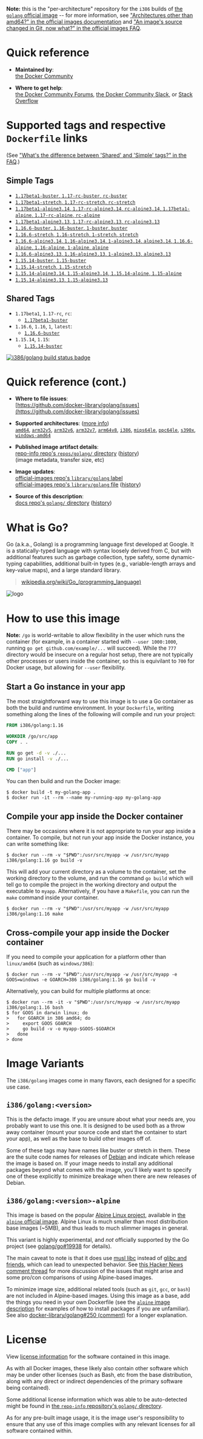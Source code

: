 <!--

********************************************************************************

WARNING:

    DO NOT EDIT "golang/README.md"

    IT IS AUTO-GENERATED

    (from the other files in "golang/" combined with a set of templates)

********************************************************************************

-->

**Note:** this is the "per-architecture" repository for the `i386` builds of [the `golang` official image](https://hub.docker.com/_/golang) -- for more information, see ["Architectures other than amd64?" in the official images documentation](https://github.com/docker-library/official-images#architectures-other-than-amd64) and ["An image's source changed in Git, now what?" in the official images FAQ](https://github.com/docker-library/faq#an-images-source-changed-in-git-now-what).

# Quick reference

-	**Maintained by**:  
	[the Docker Community](https://github.com/docker-library/golang)

-	**Where to get help**:  
	[the Docker Community Forums](https://forums.docker.com/), [the Docker Community Slack](https://dockr.ly/slack), or [Stack Overflow](https://stackoverflow.com/search?tab=newest&q=docker)

# Supported tags and respective `Dockerfile` links

(See ["What's the difference between 'Shared' and 'Simple' tags?" in the FAQ](https://github.com/docker-library/faq#whats-the-difference-between-shared-and-simple-tags).)

## Simple Tags

-	[`1.17beta1-buster`, `1.17-rc-buster`, `rc-buster`](https://github.com/docker-library/golang/blob/417ddd2965fd3a98ce8f1061856b9fa4476617c6/1.17-rc/buster/Dockerfile)
-	[`1.17beta1-stretch`, `1.17-rc-stretch`, `rc-stretch`](https://github.com/docker-library/golang/blob/417ddd2965fd3a98ce8f1061856b9fa4476617c6/1.17-rc/stretch/Dockerfile)
-	[`1.17beta1-alpine3.14`, `1.17-rc-alpine3.14`, `rc-alpine3.14`, `1.17beta1-alpine`, `1.17-rc-alpine`, `rc-alpine`](https://github.com/docker-library/golang/blob/417ddd2965fd3a98ce8f1061856b9fa4476617c6/1.17-rc/alpine3.14/Dockerfile)
-	[`1.17beta1-alpine3.13`, `1.17-rc-alpine3.13`, `rc-alpine3.13`](https://github.com/docker-library/golang/blob/417ddd2965fd3a98ce8f1061856b9fa4476617c6/1.17-rc/alpine3.13/Dockerfile)
-	[`1.16.6-buster`, `1.16-buster`, `1-buster`, `buster`](https://github.com/docker-library/golang/blob/54aa949c354b1e14cb636539f401b0e58ca76927/1.16/buster/Dockerfile)
-	[`1.16.6-stretch`, `1.16-stretch`, `1-stretch`, `stretch`](https://github.com/docker-library/golang/blob/54aa949c354b1e14cb636539f401b0e58ca76927/1.16/stretch/Dockerfile)
-	[`1.16.6-alpine3.14`, `1.16-alpine3.14`, `1-alpine3.14`, `alpine3.14`, `1.16.6-alpine`, `1.16-alpine`, `1-alpine`, `alpine`](https://github.com/docker-library/golang/blob/54aa949c354b1e14cb636539f401b0e58ca76927/1.16/alpine3.14/Dockerfile)
-	[`1.16.6-alpine3.13`, `1.16-alpine3.13`, `1-alpine3.13`, `alpine3.13`](https://github.com/docker-library/golang/blob/54aa949c354b1e14cb636539f401b0e58ca76927/1.16/alpine3.13/Dockerfile)
-	[`1.15.14-buster`, `1.15-buster`](https://github.com/docker-library/golang/blob/d23c409d5096cd3e6b18d977e1f70473e2726461/1.15/buster/Dockerfile)
-	[`1.15.14-stretch`, `1.15-stretch`](https://github.com/docker-library/golang/blob/d23c409d5096cd3e6b18d977e1f70473e2726461/1.15/stretch/Dockerfile)
-	[`1.15.14-alpine3.14`, `1.15-alpine3.14`, `1.15.14-alpine`, `1.15-alpine`](https://github.com/docker-library/golang/blob/d23c409d5096cd3e6b18d977e1f70473e2726461/1.15/alpine3.14/Dockerfile)
-	[`1.15.14-alpine3.13`, `1.15-alpine3.13`](https://github.com/docker-library/golang/blob/d23c409d5096cd3e6b18d977e1f70473e2726461/1.15/alpine3.13/Dockerfile)

## Shared Tags

-	`1.17beta1`, `1.17-rc`, `rc`:
	-	[`1.17beta1-buster`](https://github.com/docker-library/golang/blob/417ddd2965fd3a98ce8f1061856b9fa4476617c6/1.17-rc/buster/Dockerfile)
-	`1.16.6`, `1.16`, `1`, `latest`:
	-	[`1.16.6-buster`](https://github.com/docker-library/golang/blob/54aa949c354b1e14cb636539f401b0e58ca76927/1.16/buster/Dockerfile)
-	`1.15.14`, `1.15`:
	-	[`1.15.14-buster`](https://github.com/docker-library/golang/blob/d23c409d5096cd3e6b18d977e1f70473e2726461/1.15/buster/Dockerfile)

[![i386/golang build status badge](https://img.shields.io/jenkins/s/https/doi-janky.infosiftr.net/job/multiarch/job/i386/job/golang.svg?label=i386/golang%20%20build%20job)](https://doi-janky.infosiftr.net/job/multiarch/job/i386/job/golang/)

# Quick reference (cont.)

-	**Where to file issues**:  
	[https://github.com/docker-library/golang/issues](https://github.com/docker-library/golang/issues)

-	**Supported architectures**: ([more info](https://github.com/docker-library/official-images#architectures-other-than-amd64))  
	[`amd64`](https://hub.docker.com/r/amd64/golang/), [`arm32v5`](https://hub.docker.com/r/arm32v5/golang/), [`arm32v6`](https://hub.docker.com/r/arm32v6/golang/), [`arm32v7`](https://hub.docker.com/r/arm32v7/golang/), [`arm64v8`](https://hub.docker.com/r/arm64v8/golang/), [`i386`](https://hub.docker.com/r/i386/golang/), [`mips64le`](https://hub.docker.com/r/mips64le/golang/), [`ppc64le`](https://hub.docker.com/r/ppc64le/golang/), [`s390x`](https://hub.docker.com/r/s390x/golang/), [`windows-amd64`](https://hub.docker.com/r/winamd64/golang/)

-	**Published image artifact details**:  
	[repo-info repo's `repos/golang/` directory](https://github.com/docker-library/repo-info/blob/master/repos/golang) ([history](https://github.com/docker-library/repo-info/commits/master/repos/golang))  
	(image metadata, transfer size, etc)

-	**Image updates**:  
	[official-images repo's `library/golang` label](https://github.com/docker-library/official-images/issues?q=label%3Alibrary%2Fgolang)  
	[official-images repo's `library/golang` file](https://github.com/docker-library/official-images/blob/master/library/golang) ([history](https://github.com/docker-library/official-images/commits/master/library/golang))

-	**Source of this description**:  
	[docs repo's `golang/` directory](https://github.com/docker-library/docs/tree/master/golang) ([history](https://github.com/docker-library/docs/commits/master/golang))

# What is Go?

Go (a.k.a., Golang) is a programming language first developed at Google. It is a statically-typed language with syntax loosely derived from C, but with additional features such as garbage collection, type safety, some dynamic-typing capabilities, additional built-in types (e.g., variable-length arrays and key-value maps), and a large standard library.

> [wikipedia.org/wiki/Go_(programming_language)](http://en.wikipedia.org/wiki/Go_%28programming_language%29)

![logo](https://raw.githubusercontent.com/docker-library/docs/01c12653951b2fe592c1f93a13b4e289ada0e3a1/golang/logo.png)

# How to use this image

**Note:** `/go` is world-writable to allow flexibility in the user which runs the container (for example, in a container started with `--user 1000:1000`, running `go get github.com/example/...` will succeed). While the `777` directory would be insecure on a regular host setup, there are not typically other processes or users inside the container, so this is equivilant to `700` for Docker usage, but allowing for `--user` flexibility.

## Start a Go instance in your app

The most straightforward way to use this image is to use a Go container as both the build and runtime environment. In your `Dockerfile`, writing something along the lines of the following will compile and run your project:

```dockerfile
FROM i386/golang:1.16

WORKDIR /go/src/app
COPY . .

RUN go get -d -v ./...
RUN go install -v ./...

CMD ["app"]
```

You can then build and run the Docker image:

```console
$ docker build -t my-golang-app .
$ docker run -it --rm --name my-running-app my-golang-app
```

## Compile your app inside the Docker container

There may be occasions where it is not appropriate to run your app inside a container. To compile, but not run your app inside the Docker instance, you can write something like:

```console
$ docker run --rm -v "$PWD":/usr/src/myapp -w /usr/src/myapp i386/golang:1.16 go build -v
```

This will add your current directory as a volume to the container, set the working directory to the volume, and run the command `go build` which will tell go to compile the project in the working directory and output the executable to `myapp`. Alternatively, if you have a `Makefile`, you can run the `make` command inside your container.

```console
$ docker run --rm -v "$PWD":/usr/src/myapp -w /usr/src/myapp i386/golang:1.16 make
```

## Cross-compile your app inside the Docker container

If you need to compile your application for a platform other than `linux/amd64` (such as `windows/386`):

```console
$ docker run --rm -v "$PWD":/usr/src/myapp -w /usr/src/myapp -e GOOS=windows -e GOARCH=386 i386/golang:1.16 go build -v
```

Alternatively, you can build for multiple platforms at once:

```console
$ docker run --rm -it -v "$PWD":/usr/src/myapp -w /usr/src/myapp i386/golang:1.16 bash
$ for GOOS in darwin linux; do
>   for GOARCH in 386 amd64; do
>     export GOOS GOARCH
>     go build -v -o myapp-$GOOS-$GOARCH
>   done
> done
```

# Image Variants

The `i386/golang` images come in many flavors, each designed for a specific use case.

## `i386/golang:<version>`

This is the defacto image. If you are unsure about what your needs are, you probably want to use this one. It is designed to be used both as a throw away container (mount your source code and start the container to start your app), as well as the base to build other images off of.

Some of these tags may have names like buster or stretch in them. These are the suite code names for releases of [Debian](https://wiki.debian.org/DebianReleases) and indicate which release the image is based on. If your image needs to install any additional packages beyond what comes with the image, you'll likely want to specify one of these explicitly to minimize breakage when there are new releases of Debian.

## `i386/golang:<version>-alpine`

This image is based on the popular [Alpine Linux project](https://alpinelinux.org), available in [the `alpine` official image](https://hub.docker.com/_/alpine). Alpine Linux is much smaller than most distribution base images (~5MB), and thus leads to much slimmer images in general.

This variant is highly experimental, and *not* officially supported by the Go project (see [golang/go#19938](https://github.com/golang/go/issues/19938) for details).

The main caveat to note is that it does use [musl libc](https://musl.libc.org) instead of [glibc and friends](https://www.etalabs.net/compare_libcs.html), which can lead to unexpected behavior. See [this Hacker News comment thread](https://news.ycombinator.com/item?id=10782897) for more discussion of the issues that might arise and some pro/con comparisons of using Alpine-based images.

To minimize image size, additional related tools (such as `git`, `gcc`, or `bash`) are not included in Alpine-based images. Using this image as a base, add the things you need in your own Dockerfile (see the [`alpine` image description](https://hub.docker.com/_/alpine/) for examples of how to install packages if you are unfamiliar). See also [docker-library/golang#250 (comment)](https://github.com/docker-library/golang/issues/250#issuecomment-451201761) for a longer explanation.

# License

View [license information](http://golang.org/LICENSE) for the software contained in this image.

As with all Docker images, these likely also contain other software which may be under other licenses (such as Bash, etc from the base distribution, along with any direct or indirect dependencies of the primary software being contained).

Some additional license information which was able to be auto-detected might be found in [the `repo-info` repository's `golang/` directory](https://github.com/docker-library/repo-info/tree/master/repos/golang).

As for any pre-built image usage, it is the image user's responsibility to ensure that any use of this image complies with any relevant licenses for all software contained within.
